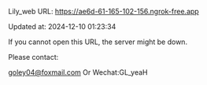 Lily_web URL: https://ae6d-61-165-102-156.ngrok-free.app

Updated at: 2024-12-10 01:23:34

If you cannot open this URL, the server might be down.

Please contact: 

goley04@foxmail.com Or Wechat:GL_yeaH